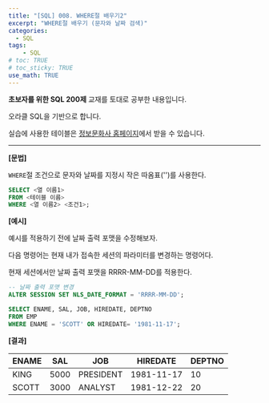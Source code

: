 ```yaml
---
title: "[SQL] 008. WHERE절 배우기2"
excerpt: "WHERE절 배우기 (문자와 날짜 검색)"
categories: 
  - SQL
tags: 
    - SQL
# toc: TRUE
# toc_sticky: TRUE
use_math: TRUE
---
```


**초보자를 위한 SQL 200제** 교재를 토대로 공부한 내용입니다.

오라클 SQL을 기반으로 합니다.

실습에 사용한 테이블은 [정보문화사 홈페이지](http://infopub.co.kr/index.asp)에서 받을 수 있습니다.

---

**[문법]**

`WHERE`절 조건으로 문자와 날짜를 지정시 작은 따옴표('')를 사용한다.

```sql
SELECT <열 이름1>
FROM <테이블 이름>
WHERE <열 이름2> <조건1>;
```

**[예시]**

예시를 적용하기 전에 날짜 출력 포맷을 수정해보자.

다음 명령어는 현재 내가 접속한 세션의 파라미터를 변경하는 명령어다.

현재 세션에서만 날짜 출력 포맷을 RRRR-MM-DD를 적용한다.

```sql
-- 날짜 출력 포맷 변경
ALTER SESSION SET NLS_DATE_FORMAT = 'RRRR-MM-DD';
```

```sql
SELECT ENAME, SAL, JOB, HIREDATE, DEPTNO
FROM EMP
WHERE ENAME = 'SCOTT' OR HIREDATE= '1981-11-17';
```


**[결과]**

ENAME|SAL|JOB|HIREDATE|DEPTNO
|-|-|-|-|-|
KING|5000|PRESIDENT|1981-11-17|10
SCOTT|3000|ANALYST|1981-12-22|20